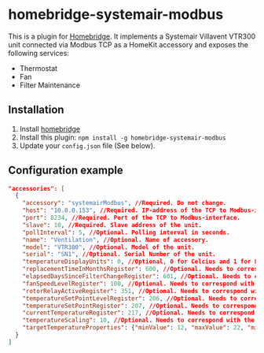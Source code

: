 # homebridge-systemair-modbus
This is a plugin for [Homebridge](https://github.com/nfarina/homebridge). It
implements a Systemair Villavent VTR300 unit connected via Modbus TCP as a HomeKit accessory and exposes the following services:

- Thermostat
- Fan
- Filter Maintenance

## Installation

1. Install [homebridge](https://github.com/nfarina/homebridge#installation-details)
2. Install this plugin: `npm install -g homebridge-systemair-modbus`
3. Update your `config.json` file (See below).

## Configuration example

```json
"accessories": [
  {
    "accessory": "systemairModbus", //Required. Do not change.
    "host": "10.0.0.153", //Required. IP-address of the TCP to Modbus-interface.
    "port": 8234, //Required. Port of the TCP to Modbus-interface.
    "slave": 10, //Required. Slave address of the unit.
    "pollInterval": 5, //Optional. Polling interval in seconds. 
    "name": "Ventilation", //Optional. Name of accessory.
    "model": "VTR300", //Optional. Model of the unit.
    "serial": "SN1", //Optional. Serial Number of the unit.
    "temperatureDisplayUnits": 0, //Optional, 0 for Celcius and 1 for Fahrenheit.
    "replacementTimeInMonthsRegister": 600, //Optional. Needs to correspond with the unit's Modbus implementation.
    "elapsedDaysSinceFilterChangeRegister": 601, //Optional. Needs to correspond with the unit's Modbus implementation.
    "fanSpeedLevelRegister": 100, //Optional. Needs to correspond with the unit's Modbus implementation.
    "rotorRelayActiveRegister": 351, //Optional. Needs to correspond with the unit's Modbus implementation.
    "temperatureSetPointLevelRegister": 206, //Optional. Needs to correspond with the unit's Modbus implementation.
    "temperatureSetPointRegister": 207, //Optional. Needs to correspond with the unit's Modbus implementation.
    "currentTemperatureRegister": 217, //Optional. Needs to correspond with the unit's Modbus implementation.
    "temperatureScaling": 10, //Optional. Needs to correspond with the unit's Modbus implementation.
    "targetTemperatureProperties": {"minValue": 12, "maxValue": 22, "minStep": 1} //Optional. Needs to correspond with the unit's Modbus implementation.
  }
]
```